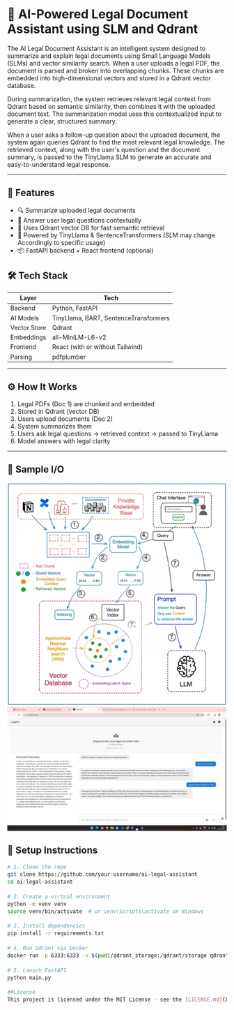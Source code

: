 # 🧾 AI-Powered Legal Document Assistant using SLM and Qdrant

The AI Legal Document Assistant is an intelligent system designed to summarize and explain legal documents using Small Language Models (SLMs) and vector similarity search. When a user uploads a legal PDF, the document is parsed and broken into overlapping chunks. These chunks are embedded into high-dimensional vectors and stored in a Qdrant vector database.

During summarization, the system retrieves relevant legal context from Qdrant based on semantic similarity, then combines it with the uploaded document text. The summarization model uses this contextualized input to generate a clear, structured summary.

When a user asks a follow-up question about the uploaded document, the system again queries Qdrant to find the most relevant legal knowledge. The retrieved context, along with the user's question and the document summary, is passed to the TinyLlama SLM to generate an accurate and easy-to-understand legal response.

---



## 🚀 Features

- 🔍 Summarize uploaded legal documents
- 🤖 Answer user legal questions contextually
- 💾 Uses Qdrant vector DB for fast semantic retrieval
- 🧠 Powered by TinyLlama & SentenceTransformers (SLM may change Accordingly to specific usage)
- 📦 FastAPI backend + React frontend (optional)

## 🛠️ Tech Stack

| Layer        | Tech                                 |
|--------------|--------------------------------------|
| Backend      | Python, FastAPI                      |
| AI Models    | TinyLlama, BART, SentenceTransformers|
| Vector Store | Qdrant                               |
| Embeddings   | all-MiniLM-L6-v2                     |
| Frontend     | React (with or without Tailwind)     |
| Parsing      | pdfplumber                           |

---
## ⚙️ How It Works

1. Legal PDFs (Doc 1) are chunked and embedded
2. Stored in Qdrant (vector DB)
3. Users upload documents (Doc 2)
4. System summarizes them
5. Users ask legal questions → retrieved context → passed to TinyLlama
6. Model answers with legal clarity

---


## 🧪 Sample I/O

![Architecture](./screenshots/rag_architecture.png)
![Frontend](./screenshots/chat_ui.jpg)

## 🧰 Setup Instructions

```bash
# 1. Clone the repo
git clone https://github.com/your-username/ai-legal-assistant
cd ai-legal-assistant

# 2. Create a virtual environment
python -m venv venv
source venv/bin/activate  # or venv\Scripts\activate on Windows

# 3. Install dependencies
pip install -r requirements.txt

# 4. Run Qdrant via Docker
docker run -p 6333:6333 -v $(pwd)/qdrant_storage:/qdrant/storage qdrant/qdrant

# 5. Launch FastAPI
python main.py

##License
This project is licensed under the MIT License - see the [LICENSE.md](LICENSE.md) file for details


